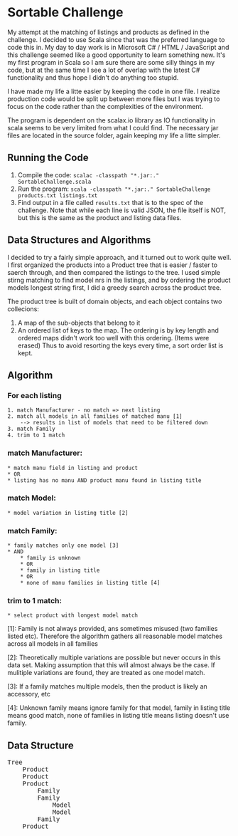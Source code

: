 Sortable Challenge
==================

My attempt at the matching of listings and products as defined in the challenge. I decided to use Scala since that was the preferred language to code this in. My day to day work is in Microsoft C# / HTML / JavaScript and this challenge seemed like a good opportunity to learn something new.  It's my first program in Scala so I am sure there are some silly things in my code, but at the same time I see a lot of overlap with the latest C# functionality and thus hope I didn't do anything too stupid. 

I have made my life a litte easier by keeping the code in one file. I realize production code would be split up between more files but I was trying to focus on the code rather than the complexities of the environment. 

The program is dependent on the scalax.io library as IO functionality in scala seems to be very limited from what I could find. The necessary jar files are located in the source folder, again keeping my life a litte simpler. 

Running the Code
----------------

1. Compile the code:
	`scalac -classpath "*.jar:." SortableChallenge.scala`
2. Run the program:
	`scala -classpath "*.jar:." SortableChallenge products.txt listings.txt`
3. Find output in a file called `results.txt` that is to the spec of the challenge. Note that while each line is valid JSON, the file itself is NOT, but this is the same as the product and listing data files. 

Data Structures and Algorithms
------------------------------
I decided to try a fairly simple approach, and it turned out to work quite well. I first organized the products into a Product tree that is easier / faster to saerch through, and then compared the listings to the tree. I used simple stirng matching to find model nrs in the listings, and by ordering the product models longest string first, I did a greedy search across the product tree. 

The product tree is built of domain objects, and each object contains two collecions: 
1. A map of the sub-objects that belong to it
2. An ordered list of keys to the map. The ordering is by key length and ordered maps didn't work too well with this ordering. (Items were erased) Thus to avoid resorting the keys every time, a sort order list is kept.

Algorithm
---------
### For each listing
	1. match Manufacturer - no match => next listing
	2. match all models in all families of matched manu [1] 
		--> results in list of models that need to be filtered down
	3. match Family
	4. trim to 1 match


### match Manufacturer:
	* match manu field in listing and product
	* OR
	* listing has no manu AND product manu found in listing title

### match Model:
	* model variation in listing title [2]  

### match Family:
	* family matches only one model [3]
	* AND
		* family is unknown 
		* OR
		* family in listing title
		* OR
		* none of manu families in listing title [4]

### trim to 1 match:
	* select product with longest model match


[1]: Family is not always provided, ans sometimes misused (two families listed etc). Therefore the algorithm gathers all reasonable model matches across all models in all families

[2]: Theoretically multiple variations are possible but never occurs in this data set. Making assumption that this will almost always be the case. If mulitiple variations are found, they are treated as one model match.

[3]: If a family  matches multiple models, then the product is likely an accessory, etc

[4]: Unknown family means ignore family for that model, family in listing title means good match, none of families in listing title means listing doesn't use family.

Data Structure
--------------
<pre>
Tree
	Product
	Product
	Product
		Family
		Family
			Model
			Model
		Family
	Product

</pre>






